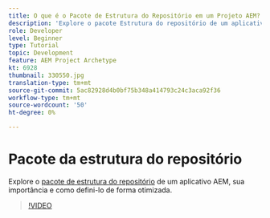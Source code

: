 ```yaml
---
title: O que é o Pacote de Estrutura do Repositório em um Projeto AEM?
description: 'Explore o pacote Estrutura do repositório de um aplicativo AEM, sua importância e como defini-lo corretamente. '
role: Developer
level: Beginner
type: Tutorial
topic: Development
feature: AEM Project Archetype
kt: 6928
thumbnail: 330550.jpg
translation-type: tm+mt
source-git-commit: 5ac82928d4b0bf75b348a414793c24c3aca92f36
workflow-type: tm+mt
source-wordcount: '50'
ht-degree: 0%

---
```



# Pacote da estrutura do repositório

Explore o [pacote de estrutura do repositório](https://experienceleague.adobe.com/docs/experience-manager-cloud-service/implementing/developing/repository-structure-package.html) de um aplicativo AEM, sua importância e como defini-lo de forma otimizada.

>[!VIDEO](https://video.tv.adobe.com/v/330550/?quality=12&learn=on)